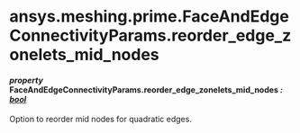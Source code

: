 <a id="ansys-meshing-prime-faceandedgeconnectivityparams-reorder-edge-zonelets-mid-nodes"></a>

# ansys.meshing.prime.FaceAndEdgeConnectivityParams.reorder_edge_zonelets_mid_nodes

<a id="ansys.meshing.prime.FaceAndEdgeConnectivityParams.reorder_edge_zonelets_mid_nodes"></a>

#### *property* FaceAndEdgeConnectivityParams.reorder_edge_zonelets_mid_nodes *: [bool](https://docs.python.org/3.11/library/functions.html#bool)*

Option to reorder mid nodes for quadratic edges.

<!-- !! processed by numpydoc !! -->
